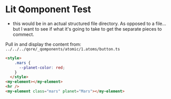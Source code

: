 # Lit Qomponent Test
- this would be in an actual structured file directory.
As opposed to a file... but I want to see if what it's going to take to get the separate pieces to commect.

Pull in and display the content from: `../../../qore/_qomponents/atomic/1.atoms/button.ts`

```html preview
<style>
    .mars {
      --planet-color: red;
    }
  </style>
<my-element></my-element>
<hr />
<my-element class="mars" planet="Mars"></my-element>
```